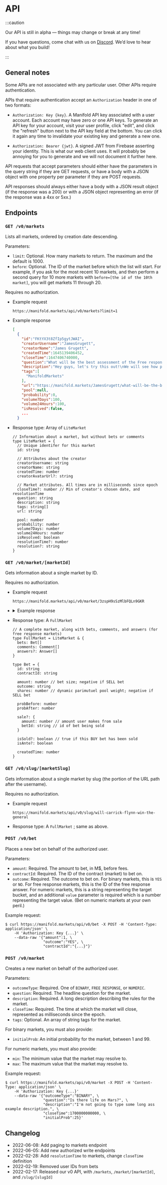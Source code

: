 # API

:::caution

Our API is still in alpha — things may change or break at any time!

If you have questions, come chat with us on [Discord](https://discord.com/invite/eHQBNBqXuh). We’d love to hear about what you build!

:::

## General notes

Some APIs are not associated with any particular user. Other APIs require authentication.

APIs that require authentication accept an `Authorization` header in one of two formats:

- `Authorization: Key {key}`. A Manifold API key associated with a user
  account. Each account may have zero or one API keys. To generate an API key
  for your account, visit your user profile, click "edit", and click the
  "refresh" button next to the API key field at the bottom. You can click it
  again any time to invalidate your existing key and generate a new one.

- `Authorization: Bearer {jwt}`. A signed JWT from Firebase asserting your
  identity. This is what our web client uses. It will probably be annoying for
  you to generate and we will not document it further here.

API requests that accept parameters should either have the parameters in the
query string if they are GET requests, or have a body with a JSON object with
one property per parameter if they are POST requests.

API responses should always either have a body with a JSON result object (if
the response was a 200) or with a JSON object representing an error (if the
response was a 4xx or 5xx.)

## Endpoints

### `GET /v0/markets`

Lists all markets, ordered by creation date descending.

Parameters:

- `limit`: Optional. How many markets to return. The maximum and the default is 1000.
- `before`: Optional. The ID of the market before which the list will start. For
  example, if you ask for the most recent 10 markets, and then perform a second
  query for 10 more markets with `before=[the id of the 10th market]`, you will
  get markets 11 through 20.

Requires no authorization.

- Example request
  ```
  https://manifold.markets/api/v0/markets?limit=1
  ```
- Example response
  ```json
  [
    {
      "id":"FKtYX3t8ZfIp5gytJWAI",
      "creatorUsername":"JamesGrugett",
      "creatorName":"James Grugett",
      "createdTime":1645139406452,
      "closeTime":1647406740000,
      "question":"What will be the best assessment of the Free response feature on March 15th?",
      "description":"Hey guys, let's try this out!\nWe will see how people use the new Free response market type over the next month. Then I will pick the answer that I think best describes the consensus view of this feature on March 15th. Cheers.",
      "tags":[
        "ManifoldMarkets"
      ],
      "url":"https://manifold.markets/JamesGrugett/what-will-be-the-best-assessment-of",
      "pool":null,
      "probability":0,
      "volume7Days":100,
      "volume24Hours":100,
      "isResolved":false,
      ...
    }
  ```
- Response type: Array of `LiteMarket`

  ```tsx
  // Information about a market, but without bets or comments
  type LiteMarket = {
    // Unique identifer for this market
    id: string

    // Attributes about the creator
    creatorUsername: string
    creatorName: string
    createdTime: number
    creatorAvatarUrl?: string

    // Market attributes. All times are in milliseconds since epoch
    closeTime?: number // Min of creator's chosen date, and resolutionTime
    question: string
    description: string
    tags: string[]
    url: string

    pool: number
    probability: number
    volume7Days: number
    volume24Hours: number
    isResolved: boolean
    resolutionTime?: number
    resolution?: string
  }
  ```

### `GET /v0/market/[marketId]`

Gets information about a single market by ID.

Requires no authorization.

- Example request

  ```
  https://manifold.markets/api/v0/market/3zspH9sSzMlbFQLn9GKR
  ```

- <details><summary>Example response</summary><p>

  ```json
  {
    "id": "3zspH9sSzMlbFQLn9GKR",
    "creatorUsername": "Austin",
    "creatorName": "Austin Chen",
    "createdTime": 1644103005345,
    "closeTime": 1667894340000,
    "question": "Will Carrick Flynn win the general election for Oregon's 6th District?",
    "description": "The Effective Altruism movement usually stays out of politics, but here is a recent, highly-upvoted endorsement of donating to Carrick Flynn as a high-impact area: https://forum.effectivealtruism.org/posts/Qi9nnrmjwNbBqWbNT/the-best-usd5-800-i-ve-ever-donated-to-pandemic-prevention\nFurther reading: https://ballotpedia.org/Oregon%27s_6th_Congressional_District_election,_2022\n\n#EffectiveAltruism #Politics",
    "tags": ["EffectiveAltruism", "Politics"],
    "url": "https://manifold.markets/Austin/will-carrick-flynn-win-the-general",
    "pool": 400.0916328426886,
    "probability": 0.34455568984059187,
    "volume7Days": 326.9083671573114,
    "volume24Hours": 0,
    "isResolved": false,
    "bets": [
      {
        "createdTime": 1644103005345,
        "isAnte": true,
        "shares": 83.66600265340756,
        "userId": "igi2zGXsfxYPgB0DJTXVJVmwCOr2",
        "amount": 70,
        "probAfter": 0.3,
        "probBefore": 0.3,
        "id": "E1MjiVYBM0GkqRXhv5cR",
        "outcome": "NO",
        "contractId": "3zspH9sSzMlbFQLn9GKR"
      },
      {
        "contractId": "3zspH9sSzMlbFQLn9GKR",
        "probAfter": 0.3,
        "shares": 54.77225575051661,
        "userId": "igi2zGXsfxYPgB0DJTXVJVmwCOr2",
        "isAnte": true,
        "createdTime": 1644103005345,
        "id": "jn3iIGwD5f0vxOHxo62o",
        "amount": 30,
        "probBefore": 0.3,
        "outcome": "YES"
      },
      {
        "shares": 11.832723364874056,
        "probAfter": 0.272108843537415,
        "userId": "PkBnU8cAZiOLa0fjxiUzMKsFMYZ2",
        "contractId": "3zspH9sSzMlbFQLn9GKR",
        "outcome": "NO",
        "amount": 10,
        "id": "f6sHBab6lbGw9PsnVXdc",
        "probBefore": 0.3,
        "createdTime": 1644203305863
      },
      {
        "userId": "BTksWMdCeHfDitWVaAZdjLSdu3o1",
        "amount": 10,
        "id": "Vfui2KOQwy7gkRPP7xc6",
        "shares": 18.12694184700382,
        "outcome": "YES",
        "createdTime": 1644212358699,
        "contractId": "3zspH9sSzMlbFQLn9GKR",
        "probBefore": 0.272108843537415,
        "probAfter": 0.3367768595041322
      },
      {
        "contractId": "3zspH9sSzMlbFQLn9GKR",
        "probAfter": 0.3659259259259259,
        "userId": "BTksWMdCeHfDitWVaAZdjLSdu3o1",
        "probBefore": 0.3367768595041322,
        "amount": 5,
        "outcome": "YES",
        "createdTime": 1644433184238,
        "id": "eGI1VwAWF822LkcmOUot",
        "shares": 8.435122540124937
      },
      {
        "userId": "NHA7Gv9nNpb7b60GpLD3oFkBvPa2",
        "shares": 59.79133423528123,
        "amount": 50,
        "probAfter": 0.24495867768595042,
        "contractId": "3zspH9sSzMlbFQLn9GKR",
        "createdTime": 1644693685223,
        "probBefore": 0.3659259259259259,
        "id": "fbU0DbmDWMnubggpQotw",
        "outcome": "NO"
      },
      {
        "amount": 25,
        "userId": "iXw2OSyhs0c4QW2fAfK3yqmaYDv1",
        "probAfter": 0.20583333333333328,
        "outcome": "NO",
        "shares": 28.3920247989266,
        "contractId": "3zspH9sSzMlbFQLn9GKR",
        "createdTime": 1644695698202,
        "id": "k9hyljJD3MMXK2OYxTsR",
        "probBefore": 0.24495867768595042
      },
      {
        "createdTime": 1644716782308,
        "shares": 11.17480183821209,
        "probBefore": 0.20583333333333328,
        "userId": "clvYFhVDzccYu20OUc5NBKJyDxj2",
        "probAfter": 0.1927679500520291,
        "id": "yYkZ4JpLgZHrRQUugpCD",
        "outcome": "NO",
        "contractId": "3zspH9sSzMlbFQLn9GKR",
        "amount": 10
      },
      {
        "contractId": "3zspH9sSzMlbFQLn9GKR",
        "outcome": "YES",
        "amount": 30,
        "id": "IU2Hb1DesgKIN140BkhE",
        "shares": 58.893424111838016,
        "createdTime": 1644736846538,
        "probBefore": 0.1927679500520291,
        "userId": "BTksWMdCeHfDitWVaAZdjLSdu3o1",
        "probAfter": 0.3289359861591695
      },
      {
        "isSold": true,
        "userId": "5zeWhzi9nlNNf5C9TVjshAN7QOd2",
        "createdTime": 1644751343436,
        "outcome": "NO",
        "contractId": "3zspH9sSzMlbFQLn9GKR",
        "amount": 25,
        "probBefore": 0.3289359861591695,
        "id": "fkCxVH7THaDbEhyJjXVk",
        "probAfter": 0.2854194032651529,
        "shares": 30.022082866721178
      },
      {
        "probAfter": 0.2838618650900295,
        "id": "Ao05LRRMXVWw8d7LtwhL",
        "outcome": "NO",
        "probBefore": 0.2854194032651529,
        "shares": 1.1823269994736165,
        "userId": "pUF3dMs9oLNpgU2LYtFmodaoDow1",
        "amount": 1,
        "contractId": "3zspH9sSzMlbFQLn9GKR",
        "createdTime": 1644768321860
      },
      {
        "id": "LJ8H8DTuK7CH9vN3u0Sd",
        "createdTime": 1644771352663,
        "shares": 113.5114039238785,
        "probAfter": 0.17510453314667793,
        "outcome": "NO",
        "amount": 100,
        "probBefore": 0.2838618650900295,
        "contractId": "3zspH9sSzMlbFQLn9GKR",
        "userId": "ebX5nzwrs8V0M5UynWvbtcj7KAI2"
      },
      {
        "outcome": "YES",
        "amount": 20,
        "probBefore": 0.17510453314667793,
        "id": "TECEF9I5FqTqt6uTIsJX",
        "contractId": "3zspH9sSzMlbFQLn9GKR",
        "createdTime": 1644805061501,
        "shares": 43.88281646028875,
        "userId": "lHxg3179e4amWm5LJhJoJrcWK482",
        "probAfter": 0.24160019644701852
      },
      {
        "amount": -25.908367157311375,
        "id": "G3u2EzETWOyrGo15wtiQ",
        "outcome": "NO",
        "createdTime": 1644847494264,
        "sale": {
          "betId": "fkCxVH7THaDbEhyJjXVk",
          "amount": 25.862948799445807
        },
        "probAfter": 0.26957595409437557,
        "shares": -30.022082866721178,
        "probBefore": 0.24160019644701852,
        "contractId": "3zspH9sSzMlbFQLn9GKR",
        "userId": "5zeWhzi9nlNNf5C9TVjshAN7QOd2"
      },
      {
        "createdTime": 1644853733891,
        "userId": "lbTXACtCnIacKDloKfXxYkDn0zM2",
        "amount": 10,
        "id": "z443uCkbYRLZW9QdXu1u",
        "probAfter": 0.25822886066938844,
        "contractId": "3zspH9sSzMlbFQLn9GKR",
        "outcome": "NO",
        "shares": 11.655141043149968,
        "probBefore": 0.26957595409437557
      },
      {
        "userId": "BTksWMdCeHfDitWVaAZdjLSdu3o1",
        "amount": 15,
        "shares": 28.311399392675895,
        "id": "axoryV664uzHZ0jzWSXR",
        "outcome": "YES",
        "probBefore": 0.25822886066938844,
        "contractId": "3zspH9sSzMlbFQLn9GKR",
        "createdTime": 1644863335939,
        "probAfter": 0.3033936853512369
      },
      {
        "createdTime": 1644987330420,
        "id": "jHAYDdZRkDw3lFoDXdmm",
        "shares": 26.353902809992064,
        "userId": "BTksWMdCeHfDitWVaAZdjLSdu3o1",
        "contractId": "3zspH9sSzMlbFQLn9GKR",
        "probAfter": 0.34455568984059187,
        "probBefore": 0.3033936853512369,
        "amount": 15,
        "outcome": "YES"
      }
    ],
    "comments": [
      {
        "contractId": "3zspH9sSzMlbFQLn9GKR",
        "userUsername": "Celer",
        "userAvatarUrl": "https://lh3.googleusercontent.com/a/AATXAJwp0vAolZgOmT7GbzFq7mOf8lr0BFEB_LqWWfZk=s96-c",
        "userId": "NHA7Gv9nNpb7b60GpLD3oFkBvPa2",
        "text": "It's a D+3 district, and the person we're pushing is functionally an outsider. I maxed my donation, but 25%, what I bought down to, implying even odds on both the general and the primary, seems if anything optimistic.",
        "createdTime": 1644693740967,
        "id": "fbU0DbmDWMnubggpQotw",
        "betId": "fbU0DbmDWMnubggpQotw",
        "userName": "Celer"
      }
    ]
  }
  ```

    </p>
  </details>

- Response type: A `FullMarket`

  ```tsx
  // A complete market, along with bets, comments, and answers (for free response markets)
  type FullMarket = LiteMarket & {
    bets: Bet[]
    comments: Comment[]
    answers?: Answer[]
  }

  type Bet = {
    id: string
    contractId: string

    amount: number // bet size; negative if SELL bet
    outcome: string
    shares: number // dynamic parimutuel pool weight; negative if SELL bet

    probBefore: number
    probAfter: number

    sale?: {
      amount: number // amount user makes from sale
      betId: string // id of bet being sold
    }

    isSold?: boolean // true if this BUY bet has been sold
    isAnte?: boolean

    createdTime: number
  }
  ```

### `GET /v0/slug/[marketSlug]`

Gets information about a single market by slug (the portion of the URL path after the username).

Requires no authorization.

- Example request
  ```
  https://manifold.markets/api/v0/slug/will-carrick-flynn-win-the-general
  ```
- Response type: A `FullMarket` ; same as above.

### `POST /v0/bet`

Places a new bet on behalf of the authorized user.

Parameters:

- `amount`: Required. The amount to bet, in M$, before fees.
- `contractId`: Required. The ID of the contract (market) to bet on.
- `outcome`: Required. The outcome to bet on. For binary markets, this is `YES`
  or `NO`. For free response markets, this is the ID of the free response
  answer. For numeric markets, this is a string representing the target bucket,
  and an additional `value` parameter is required which is a number representing
  the target value. (Bet on numeric markets at your own peril.)

Example request:

```
$ curl https://manifold.markets/api/v0/bet -X POST -H 'Content-Type: application/json' \
    -H 'Authorization: Key {...}' \
    --data-raw '{"amount":1, \
                 "outcome":"YES", \
                 "contractId":"{...}"}'
```

### `POST /v0/market`

Creates a new market on behalf of the authorized user.

Parameters:

- `outcomeType`: Required. One of `BINARY`, `FREE_RESPONSE`, or `NUMERIC`.
- `question`: Required. The headline question for the market.
- `description`: Required. A long description describing the rules for the market.
- `closeTime`: Required. The time at which the market will close, represented as milliseconds since the epoch.
- `tags`: Optional. An array of string tags for the market.

For binary markets, you must also provide:

- `initialProb`: An initial probability for the market, between 1 and 99.

For numeric markets, you must also provide:

- `min`: The minimum value that the market may resolve to.
- `max`: The maximum value that the market may resolve to.

Example request:

```
$ curl https://manifold.markets/api/v0/market -X POST -H 'Content-Type: application/json' \
    -H 'Authorization: Key {...}'
    --data-raw '{"outcomeType":"BINARY", \
                 "question":"Is there life on Mars?", \
                 "description":"I'm not going to type some long ass example description.", \
                 "closeTime":1700000000000, \
                 "initialProb":25}'
```

## Changelog

- 2022-06-08: Add paging to markets endpoint
- 2022-06-05: Add new authorized write endpoints
- 2022-02-28: Add `resolutionTime` to markets, change `closeTime` definition
- 2022-02-19: Removed user IDs from bets
- 2022-02-17: Released our v0 API, with `/markets`, `/market/[marketId]`, and `/slug/[slugId]`
